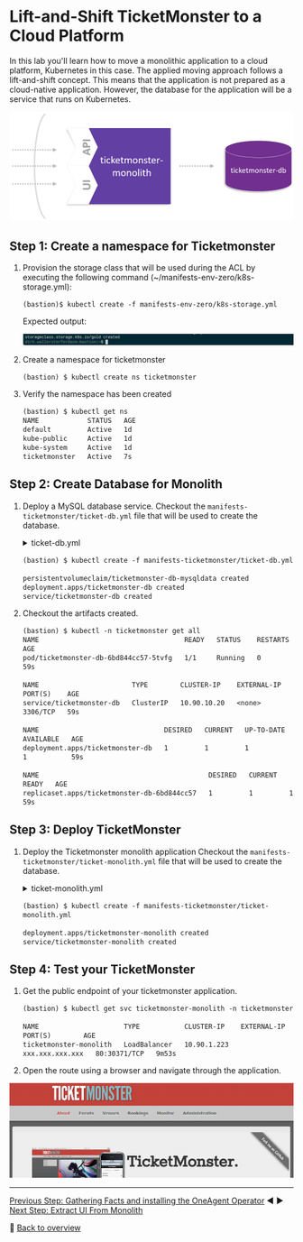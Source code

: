 # Lift-and-Shift TicketMonster to a Cloud Platform

In this lab you'll learn how to move a monolithic application to a cloud platform, Kubernetes in this case. The applied moving approach follows a lift-and-shift concept. This means that the application is not prepared as a cloud-native application. However, the database for the application will be a service that runs on Kubernetes. 

![lift-and-shift](../assets/lift_and_shift.png)

## Step 1: Create a namespace for Ticketmonster

1. Provision the storage class that will be used during the ACL by executing the following command (~/manifests-env-zero/k8s-storage.yml):
    ```
    (bastion)$ kubectl create -f manifests-env-zero/k8s-storage.yml
    ```

    Expected output:

    ![storage-class](../assets/kubectl-create-storageclass.png)

1. Create a namespace for ticketmonster
    ```
    (bastion) $ kubectl create ns ticketmonster
    ```

1. Verify the namespace has been created
    ```
    (bastion) $ kubectl get ns
    NAME            STATUS   AGE
    default         Active   1d
    kube-public     Active   1d
    kube-system     Active   1d
    ticketmonster   Active   7s
    ```

## Step 2: Create Database for Monolith

1. Deploy a MySQL database service.
    Checkout the `manifests-ticketmonster/ticket-db.yml` file that will be used to create the database.
    <details>
        <summary>ticket-db.yml</summary>

        ---
        apiVersion: v1
        kind: PersistentVolumeClaim
        metadata:
        name: ticketmonster-db-mysqldata
        namespace: ticketmonster
        spec:
        accessModes:
        - ReadWriteOnce
        resources:
            requests:
            storage: 10Gi
        storageClassName: gold
        ---
        apiVersion: extensions/v1beta1
        kind: Deployment
        metadata:
        name: ticketmonster-db
        namespace: ticketmonster
        spec:
        replicas: 1
        strategy:
            type: Recreate
        template:
            metadata:
            labels:
                name: ticketmonster-db
            spec:
            containers:
            - image: mysql:5.5
                name: ticketmonster-db
                env:
                - name: MYSQL_USER
                value: ticket
                - name: MYSQL_PASSWORD
                value: monster
                - name: MYSQL_DATABASE
                value: ticketmonster
                - name: MYSQL_ROOT_PASSWORD
                value: Dynatrace123!
                ports:
                - containerPort: 3306
                volumeMounts:
                - mountPath: /var/lib/mysql
                name: ticketmonster-db-mysqldata
            restartPolicy: Always
            volumes:
            - name: ticketmonster-db-mysqldata
                persistentVolumeClaim:
                claimName: ticketmonster-db-mysqldata
        ---
        apiVersion: v1
        kind: Service
        metadata:
        name: ticketmonster-db
        namespace: ticketmonster
        spec:
        ports:
            - port: 3306
        selector:
            name: ticketmonster-db
        ---
        
    </details>

    ```
    (bastion) $ kubectl create -f manifests-ticketmonster/ticket-db.yml

    persistentvolumeclaim/ticketmonster-db-mysqldata created
    deployment.apps/ticketmonster-db created
    service/ticketmonster-db created
    ```

1. Checkout the artifacts created.
    ```
    (bastion) $ kubectl -n ticketmonster get all
    NAME                                    READY   STATUS    RESTARTS   AGE
    pod/ticketmonster-db-6bd844cc57-5tvfg   1/1     Running   0          59s

    NAME                       TYPE        CLUSTER-IP    EXTERNAL-IP   PORT(S)    AGE
    service/ticketmonster-db   ClusterIP   10.90.10.20   <none>        3306/TCP   59s

    NAME                               DESIRED   CURRENT   UP-TO-DATE   AVAILABLE   AGE
    deployment.apps/ticketmonster-db   1         1         1            1           59s

    NAME                                          DESIRED   CURRENT   READY   AGE
    replicaset.apps/ticketmonster-db-6bd844cc57   1         1         1       59s
    ```

## Step 3: Deploy TicketMonster

1. Deploy the Ticketmonster monolith application
    Checkout the `manifests-ticketmonster/ticket-monolith.yml` file that will be used to create the database.
    <details>
        <summary>ticket-monolith.yml</summary>

        ---
        apiVersion: extensions/v1beta1
        kind: Deployment
        metadata:
        name: ticketmonster-monolith
        namespace: ticketmonster
        spec:
        replicas: 1
        template:
            metadata:
            labels:
                app: ticketmonster-monolith
                version: v1
            spec:
            containers:
            - name: ticketmonster-monolith
                image: dynatraceacm/ticketmonster-monolith:latest
                env:
                - name: MYSQL_SERVICE_HOST
                value: ticketmonster-db
                - name: MYSQL_SERVICE_PORT
                value: "3306"
                resources:
                limits:
                    cpu: 500m
                    memory: 1024Mi
                requests:
                    cpu: 400m
                    memory: 768Mi
                ports:
                - containerPort: 8080
                livenessProbe:
                httpGet:
                    path: /
                    port: 8080
                initialDelaySeconds: 60
                periodSeconds: 10
                timeoutSeconds: 15
                readinessProbe:
                httpGet:
                    path: /
                    port: 8080
                initialDelaySeconds: 60
                periodSeconds: 10
                timeoutSeconds: 15
            nodeSelector:
                beta.kubernetes.io/os: linux
        ---
        apiVersion: v1
        kind: Service
        metadata:
        name: ticketmonster-monolith
        labels:
            app: ticketmonster-monolith
        namespace: ticketmonster
        spec:
        ports:
        - name: http
            port: 80
            targetPort: 8080
        selector:
            app: ticketmonster-monolith
        type: LoadBalancer
        ---
    </details>

    ```
    (bastion) $ kubectl create -f manifests-ticketmonster/ticket-monolith.yml

    deployment.apps/ticketmonster-monolith created
    service/ticketmonster-monolith created
    ```

## Step 4: Test your TicketMonster

1. Get the public endpoint of your ticketmonster application.
    ```
    (bastion) $ kubectl get svc ticketmonster-monolith -n ticketmonster

    NAME                     TYPE           CLUSTER-IP    EXTERNAL-IP      PORT(S)        AGE
    ticketmonster-monolith   LoadBalancer   10.90.1.223   xxx.xxx.xxx.xxx   80:30371/TCP   9m53s
    ```

1. Open the route using a browser and navigate through the application.

![ticketmonster](../assets/ticketmonster.png)

---

[Previous Step: Gathering Facts and installing the OneAgent Operator](../1_Facts_and_OneAgent) :arrow_backward: :arrow_forward: [Next Step: Extract UI From Monolith](../3_Extract_UI_From_Monolith)

:arrow_up_small: [Back to overview](../)
